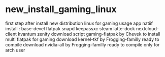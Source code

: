 # new_install_gaming_linux
first step after install new distribution linux for gaming usage
app natiif install : base-devel flatpak snapd keepassxc steam latte-dock nextcloud-client kvantum zenity
download script gaming-flatpak by Chevek to install multi flatpak for gaming
download kernel-tkf by Frogging-familly ready to compile
download nvidia-all by Frogging-familly ready to compile only for arch user
